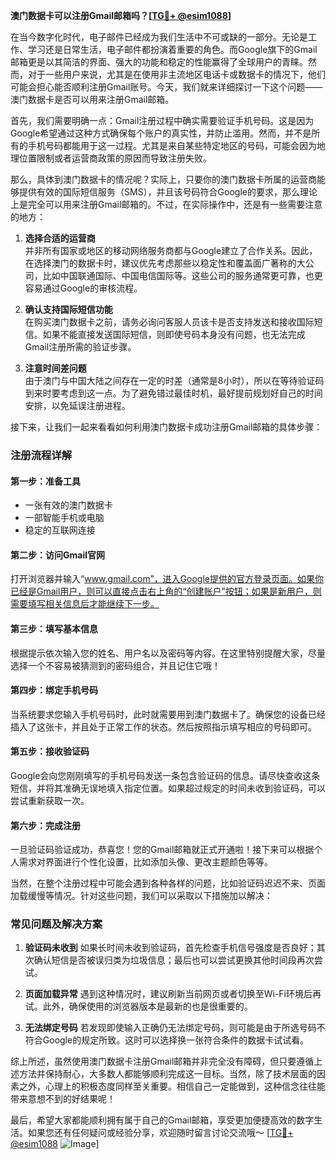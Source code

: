 **澳门数据卡可以注册Gmail邮箱吗？[[TG💪+ @esim1088](https://t.me/s/esim1088)]**

在当今数字化时代，电子邮件已经成为我们生活中不可或缺的一部分。无论是工作、学习还是日常生活，电子邮件都扮演着重要的角色。而Google旗下的Gmail邮箱更是以其简洁的界面、强大的功能和稳定的性能赢得了全球用户的青睐。然而，对于一些用户来说，尤其是在使用非主流地区电话卡或数据卡的情况下，他们可能会担心能否顺利注册Gmail账号。今天，我们就来详细探讨一下这个问题——澳门数据卡是否可以用来注册Gmail邮箱。

首先，我们需要明确一点：Gmail注册过程中确实需要验证手机号码。这是因为Google希望通过这种方式确保每个账户的真实性，并防止滥用。然而，并不是所有的手机号码都能用于这一过程。尤其是来自某些特定地区的号码，可能会因为地理位置限制或者运营商政策的原因而导致注册失败。

那么，具体到澳门数据卡的情况呢？实际上，只要你的澳门数据卡所属的运营商能够提供有效的国际短信服务（SMS），并且该号码符合Google的要求，那么理论上是完全可以用来注册Gmail邮箱的。不过，在实际操作中，还是有一些需要注意的地方：

1. **选择合适的运营商**  
   并非所有国家或地区的移动网络服务商都与Google建立了合作关系。因此，在选择澳门的数据卡时，建议优先考虑那些以稳定性和覆盖面广著称的大公司，比如中国联通国际、中国电信国际等。这些公司的服务通常更可靠，也更容易通过Google的审核流程。

2. **确认支持国际短信功能**  
   在购买澳门数据卡之前，请务必询问客服人员该卡是否支持发送和接收国际短信。如果不能直接发送国际短信，则即使号码本身没有问题，也无法完成Gmail注册所需的验证步骤。

3. **注意时间差问题**  
   由于澳门与中国大陆之间存在一定的时差（通常是8小时），所以在等待验证码到来时要考虑到这一点。为了避免错过最佳时机，最好提前规划好自己的时间安排，以免延误注册进程。

接下来，让我们一起来看看如何利用澳门数据卡成功注册Gmail邮箱的具体步骤：

### 注册流程详解

#### 第一步：准备工具
- 一张有效的澳门数据卡
- 一部智能手机或电脑
- 稳定的互联网连接

#### 第二步：访问Gmail官网
打开浏览器并输入“www.gmail.com”，进入Google提供的官方登录页面。如果你已经是Gmail用户，则可以直接点击右上角的“创建账户”按钮；如果是新用户，则需要填写相关信息后才能继续下一步。

#### 第三步：填写基本信息
根据提示依次输入您的姓名、用户名以及密码等内容。在这里特别提醒大家，尽量选择一个不容易被猜测到的密码组合，并且记住它哦！

#### 第四步：绑定手机号码
当系统要求您输入手机号码时，此时就需要用到澳门数据卡了。确保您的设备已经插入了这张卡，并且处于正常工作的状态。然后按照指示填写相应的号码即可。

#### 第五步：接收验证码
Google会向您刚刚填写的手机号码发送一条包含验证码的信息。请尽快查收这条短信，并将其准确无误地填入指定位置。如果超过规定的时间未收到验证码，可以尝试重新获取一次。

#### 第六步：完成注册
一旦验证码验证成功，恭喜您！您的Gmail邮箱就正式开通啦！接下来可以根据个人需求对界面进行个性化设置，比如添加头像、更改主题颜色等等。

当然，在整个注册过程中可能会遇到各种各样的问题，比如验证码迟迟不来、页面加载缓慢等情况。针对这些问题，我们可以采取以下措施加以解决：

### 常见问题及解决方案

1. **验证码未收到**
   如果长时间未收到验证码，首先检查手机信号强度是否良好；其次确认短信是否被误归类为垃圾信息；最后也可以尝试更换其他时间段再次尝试。

2. **页面加载异常**
   遇到这种情况时，建议刷新当前网页或者切换至Wi-Fi环境后再试。此外，确保使用的浏览器版本是最新的也是很重要的。

3. **无法绑定号码**
   若发现即使输入正确仍无法绑定号码，则可能是由于所选号码不符合Google的规定所致。这时可以选择换一张符合条件的数据卡试试看。

综上所述，虽然使用澳门数据卡注册Gmail邮箱并非完全没有障碍，但只要遵循上述方法并保持耐心，大多数人都能够顺利完成这一目标。当然，除了技术层面的因素之外，心理上的积极态度同样至关重要。相信自己一定能做到，这种信念往往能带来意想不到的好结果呢！

最后，希望大家都能顺利拥有属于自己的Gmail邮箱，享受更加便捷高效的数字生活。如果您还有任何疑问或经验分享，欢迎随时留言讨论交流哦～ [[TG💪+ @esim1088](https://t.me/s/esim1088) ![Image](https://i.postimg.cc/4NQfJmqS/Snipaste-2025-05-13-00-14-12.png)]